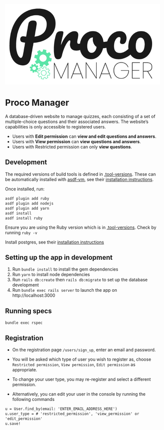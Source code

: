 ![Proco Manager](app/assets/images/light-proco-logo.png)

# Proco Manager

A database-driven website to manage quizzes, each consisting of a set of multiple-choice questions and their associated answers. The website’s capabilities is only accessible to registered users. 

* Users with **Edit permission** can **view and edit questions and answers**.
* Users with **View permission** can **view questions and answers**.
* Users with Restricted permission can only **view questions**.

## Development

The required versions of build tools is defined in
[.tool-versions](.tool-versions). These can be automatically installed with
[asdf-vm](https://asdf-vm.com/), see their [installation
instructions](https://asdf-vm.com/#/core-manage-asdf).

Once installed, run:

```
asdf plugin add ruby
asdf plugin add nodejs
asdf plugin add yarn
asdf install
asdf install ruby
```

Ensure you are using the Ruby version which is in [.tool-versions](.tool-versions). Check by running `ruby -v`

Install postgres, see their [installation instructions](https://postgresapp.com/)
## Setting up the app in development

1. Run `bundle install` to install the gem dependencies
2. Run `yarn` to install node dependencies
3. Run `rails db:create` then `rails db:migrate` to set up the database development
4. Run `bundle exec rails server` to launch the app on http://localhost:3000

## Running specs

```
bundle exec rspec
```

## Registration

* On the registration page `/users/sign_up`, enter an email and password.
  
* You will be asked which type of user you wish to register as, choose `Restricted permission`, `View permission`, `Edit permission` as appropriate.

* To change your user type, you may re-register and select a different permission. 
  
* Alternatively, you can edit your user in the console by running the following commands

```
u = User.find_by(email: 'ENTER_EMAIL_ADDRESS_HERE')
u.user_type = # 'restricted_permission', 'view_permission' or 'edit_permission'
u.save!
```

